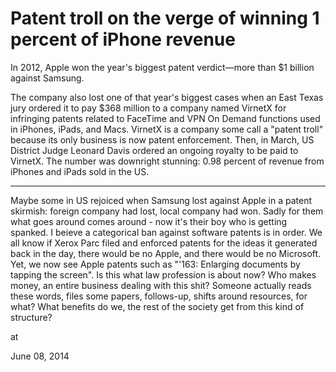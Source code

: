 # Patent troll on the verge of winning 1 percent of iPhone revenue
In 2012, Apple won the year's biggest patent verdict—more than $1 billion against Samsung.

The company also lost one of that year's biggest cases when an East Texas jury ordered it to pay $368 million to a company named VirnetX for infringing patents related to FaceTime and VPN On Demand functions used in iPhones, iPads, and Macs. VirnetX is a company some call a "patent troll" because its only business is now patent enforcement. Then, in March, US District Judge Leonard Davis ordered an ongoing royalty to be paid to VirnetX. The number was downright stunning: 0.98 percent of revenue from iPhones and iPads sold in the US.

---

Maybe some in US rejoiced when Samsung lost against Apple in a patent skirmish: foreign company had lost, local company had won. Sadly for them what goes around comes around - now it's their boy who is getting spanked. I beieve a categorical ban against software patents is in order. We all know if Xerox Parc filed and enforced patents for the ideas it generated back in the day, there would be no Apple, and there would be no Microsoft. Yet, we now see Apple patents such as "'163: Enlarging documents by tapping the screen". Is this what law profession is  about now? Who makes money, an entire business dealing with this shit? Someone actually reads these words, files some papers, follows-up, shifts around resources, for what? What benefits do we, the rest of the society get from this kind of structure?








at

June 08, 2014















